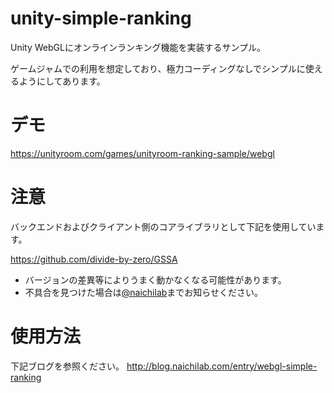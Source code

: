 # unity-simple-ranking

Unity WebGLにオンラインランキング機能を実装するサンプル。

ゲームジャムでの利用を想定しており、極力コーディングなしでシンプルに使えるようにしてあります。

# デモ

https://unityroom.com/games/unityroom-ranking-sample/webgl

# 注意

バックエンドおよびクライアント側のコアライブラリとして下記を使用しています。

https://github.com/divide-by-zero/GSSA

* バージョンの差異等によりうまく動かなくなる可能性があります。
* 不具合を見つけた場合は[@naichilab](https://twitter.com/naichilab)までお知らせください。

# 使用方法

下記ブログを参照ください。
http://blog.naichilab.com/entry/webgl-simple-ranking


